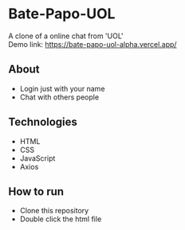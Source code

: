 # Bate-Papo-UOL

A clone of a online chat from 'UOL'
<br/>
Demo link: https://bate-papo-uol-alpha.vercel.app/

## About
- Login just with your name
- Chat with others people

## Technologies
- HTML
- CSS
- JavaScript
- Axios

## How to run
- Clone this repository
- Double click the html file
